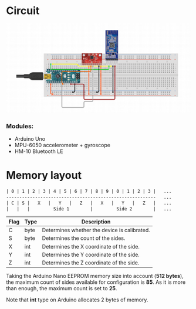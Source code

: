 # Circuit

![circuit](circuit.png)

### Modules:

- Arduino Uno
- MPU-6050 accelerometer + gyroscope
- HM-10 Bluetooth LE

[Circuito model]: https://www.circuito.io/app?components=514,11022,11028,395589	"Circuito model"



# Memory layout


```
| 0 | 1 | 2 | 3 | 4 | 5 | 6 | 7 | 8 | 9 | 0 | 1 | 2 | 3 |   ...
---------------------------------------------------------   ...
| C | S |   X   |   Y   |   Z   |   X   |   Y   |   Z   |   ...
|   |   |         Side 1        |         Side 2        |   ...
```


| Flag | Type | Description |
| ---- | ---- | ---- |
| C | byte |Determines whether the device is calibrated.|
| S | byte |Determines the count of the sides.|
| X | int |Determines the X coordinate of the side.|
| Y | int |Determines the Y coordinate of the side.|
| Z | int |Determines the Z coordinate of the side.|

Taking the Arduino Nano EEPROM memory size into account (**512 bytes**), the maximum count of sides available for configuration is **85**. As it is more than enough, the maximum count is set to **25**.

Note that **int** type on Arduino allocates 2 bytes of memory.